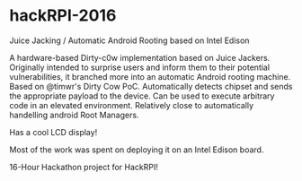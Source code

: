 # hackRPI-2016
Juice Jacking / Automatic Android Rooting based on Intel Edison

A hardware-based Dirty-c0w implementation based on Juice Jackers. Originally intended to surprise users and inform them to their potential vulnerabilities, it branched more into an automatic Android rooting machine. Based on @timwr's Dirty Cow PoC. Automatically detects chipset and sends the appropriate payload to the device. Can be used to execute arbitrary code in an elevated environment. 
Relatively close to automatically handelling android Root Managers. 

Has a cool LCD display!

Most of the work was spent on deploying it on an Intel Edison board.

16-Hour Hackathon project for HackRPI!
